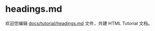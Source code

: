 headings.md
===

欢迎您编辑 <a target="__blank" href="https://github.com/jaywcjlove/html-tutorial/blob/master/docs/tutorial/headings.md">docs/tutorial/headings.md</a> 文件，共建 HTML Tutorial 文档。
